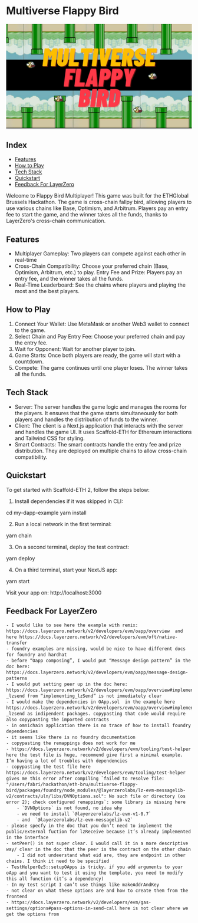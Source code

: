 # Multiverse Flappy Bird
![Flappy Bird Cover](./flappy-bird-cover.jpg)

## Index
- [Features](#features)
- [How to Play](#how-to-play)
- [Tech Stack](#tech-stack)
- [Quickstart](#quickstart)
- [Feedback For LayerZero](#feedback-for-layerzero)

Welcome to Flappy Bird Multiplayer! This game was built for the ETHGlobal Brussels Hackathon. The game is cross-chain fallpy bird, allowing players to use various chains like Base, Optimism, and Arbitrum. Players pay an entry fee to start the game, and the winner takes all the funds, thanks to LayerZero's cross-chain communication.

## Features
- Multiplayer Gameplay: Two players can compete against each other in real-time
- Cross-Chain Compatibility: Choose your preferred chain (Base, Optimism, Arbitrum, etc.) to play.
Entry Fee and Prize: Players pay an entry fee, and the winner takes all the funds.
- Real-Time Leaderboard: See the chains where players and playing the most and the best players.

## How to Play 
1. Connect Your Wallet: Use MetaMask or another Web3 wallet to connect to the game.
2. Select Chain and Pay Entry Fee: Choose your preferred chain and pay the entry fee.
3. Wait for Opponent: Wait for another player to join.
4. Game Starts: Once both players are ready, the game will start with a countdown.
5. Compete: The game continues until one player loses. The winner takes all the funds.

## Tech Stack
- Server: The server handles the game logic and manages the rooms for the players. It ensures that the game starts simultaneously for both players and handles the distribution of funds to the winner.
- Client: The client is a Next.js application that interacts with the server and handles the game UI. It uses Scaffold-ETH for Ethereum interactions and Tailwind CSS for styling.
- Smart Contracts: The smart contracts handle the entry fee and prize distribution. They are deployed on multiple chains to allow cross-chain compatibility.

## Quickstart

To get started with Scaffold-ETH 2, follow the steps below:

1. Install dependencies if it was skipped in CLI:

cd my-dapp-example
yarn install


2. Run a local network in the first terminal:

yarn chain


3. On a second terminal, deploy the test contract:

yarn deploy


4. On a third terminal, start your NextJS app:

yarn start


Visit your app on: http://localhost:3000

## Feedback For LayerZero
```
- I would like to see here the example with remix: https://docs.layerzero.network/v2/developers/evm/oapp/overview  and here https://docs.layerzero.network/v2/developers/evm/oft/native-transfer
- foundry examples are missing, would be nice to have different docs for foundry and hardhat
- before “Oapp composing”, I would put “Message design pattern” in the doc here: https://docs.layerzero.network/v2/developers/evm/oapp/message-design-patterns 
- I would put setting peer up in the doc here: https://docs.layerzero.network/v2/developers/evm/oapp/overview#implementing-_lzsend from “implementing_lzSend” is not immediately clear
- I would make the dependencies in OApp.sol  in the example here https://docs.layerzero.network/v2/developers/evm/oapp/overview#implementing-_lzsend as indipendent packages. copypasting that code would require also copypasting the imported contracts
- in omnichain application there is no trace of how to install foundry dependencies
- it seems like there is no foundry documentation
- copypasting the remappings does not work for me
- https://docs.layerzero.network/v2/developers/evm/tooling/test-helper here the test file is huge, recommend give first a minimal example. I’m having a lot of troubles with dependencies
- copypasting the test file here https://docs.layerzero.network/v2/developers/evm/tooling/test-helper gives me this error after compiling `failed to resolve file: "/Users/fabri/hackathon/eth-bru/multiverse-flappy-bird/packages/foundry/node_modules/@layerzerolabs/lz-evm-messagelib-v2/contracts/uln/libs/DVNOptions.sol": No such file or directory (os error 2); check configured remappings`: some library is missing here
    - `DVNOptions` is not found, no idea why
    - we need to install `@layerzerolabs/lz-evm-v1-0.7`
    - and  `@layerzerolabs/lz-evm-messagelib-v2`
- please specfy in the doc that you don’t need to implement the public/external fuction for lzReceive because it’s already implemented in the interface
- setPeer() is not super clear. I would call it in a more descriptive way/ clear in the doc that the peer is the contract on the other chain
    - I did not undeerstand what eid are, they are endpoint in other chains. I think it need to be specified
- TestHelperOz5::setupOApps is tricky. if you add arguments to your oApp and you want to test it using the template, you need to modify this all function (it’s a dependency)
- In my test script I can’t use things like makeAddrAndKey
- not clear on what these options are and how to create them from the frontend
- https://docs.layerzero.network/v2/developers/evm/gas-settings/options#pass-options-in-send-call here is not clear where we get the options from
```
